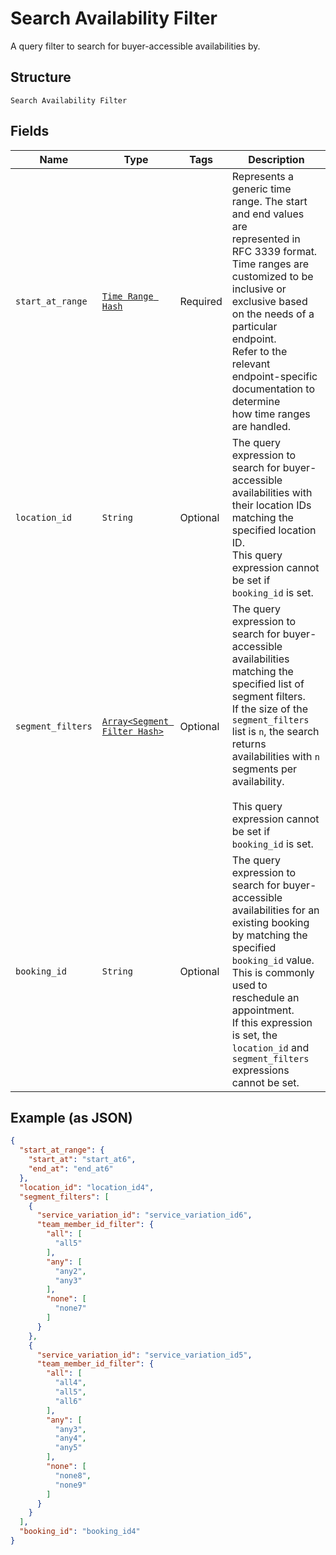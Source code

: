 
# Search Availability Filter

A query filter to search for buyer-accessible availabilities by.

## Structure

`Search Availability Filter`

## Fields

| Name | Type | Tags | Description |
|  --- | --- | --- | --- |
| `start_at_range` | [`Time Range Hash`](/doc/models/time-range.md) | Required | Represents a generic time range. The start and end values are<br>represented in RFC 3339 format. Time ranges are customized to be<br>inclusive or exclusive based on the needs of a particular endpoint.<br>Refer to the relevant endpoint-specific documentation to determine<br>how time ranges are handled. |
| `location_id` | `String` | Optional | The query expression to search for buyer-accessible availabilities with their location IDs matching the specified location ID.<br>This query expression cannot be set if `booking_id` is set. |
| `segment_filters` | [`Array<Segment Filter Hash>`](/doc/models/segment-filter.md) | Optional | The query expression to search for buyer-accessible availabilities matching the specified list of segment filters.<br>If the size of the `segment_filters` list is `n`, the search returns availabilities with `n` segments per availability.<br><br>This query expression cannot be set if `booking_id` is set. |
| `booking_id` | `String` | Optional | The query expression to search for buyer-accessible availabilities for an existing booking by matching the specified `booking_id` value.<br>This is commonly used to reschedule an appointment.<br>If this expression is set, the `location_id` and `segment_filters` expressions cannot be set. |

## Example (as JSON)

```json
{
  "start_at_range": {
    "start_at": "start_at6",
    "end_at": "end_at6"
  },
  "location_id": "location_id4",
  "segment_filters": [
    {
      "service_variation_id": "service_variation_id6",
      "team_member_id_filter": {
        "all": [
          "all5"
        ],
        "any": [
          "any2",
          "any3"
        ],
        "none": [
          "none7"
        ]
      }
    },
    {
      "service_variation_id": "service_variation_id5",
      "team_member_id_filter": {
        "all": [
          "all4",
          "all5",
          "all6"
        ],
        "any": [
          "any3",
          "any4",
          "any5"
        ],
        "none": [
          "none8",
          "none9"
        ]
      }
    }
  ],
  "booking_id": "booking_id4"
}
```

